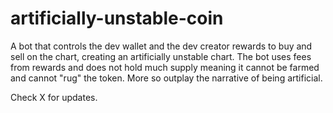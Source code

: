 # artificially-unstable-coin
A bot that controls the dev wallet and the dev creator rewards to buy and sell on the chart, creating an artificially unstable chart. The bot uses fees from rewards and does not hold much supply meaning it cannot be farmed and cannot "rug" the token. More so outplay the narrative of being artificial. 

Check X for updates.

